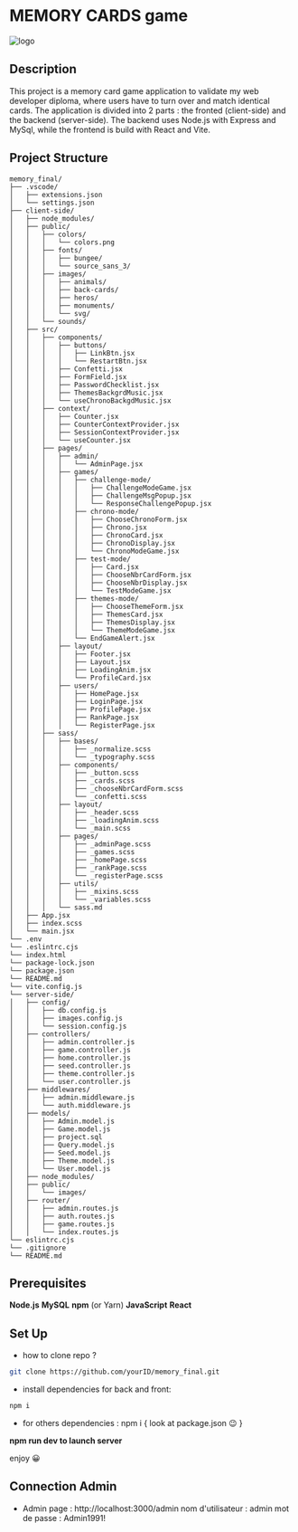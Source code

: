 # MEMORY CARDS game

![logo](https://github.com/houseOftaz/memory_final/assets/148223409/ec692db4-46c7-4284-b417-c9a5c0fbecda)

## Description

This project is a memory card game application to validate my web
developer diploma, where users have to turn over and match identical
cards.
The application is divided into 2 parts :
the fronted (client-side) and the backend (server-side). The backend
uses Node.js with Express and MySql, while the frontend is build with
React and Vite.

## Project Structure

```text
memory_final/
├── .vscode/
│   ├── extensions.json
│   └── settings.json
├── client-side/
│   ├── node_modules/
│   ├── public/
│   │   ├── colors/
│   │   │   └── colors.png
│   │   ├── fonts/
│   │   │   ├── bungee/
│   │   │   └── source_sans_3/
│   │   ├── images/
│   │   │   ├── animals/
│   │   │   ├── back-cards/
│   │   │   ├── heros/
│   │   │   ├── monuments/
│   │   │   └── svg/
│   │   └── sounds/
│   ├── src/
│   │   ├── components/
│   │   │   ├── buttons/
│   │   │   │   ├── LinkBtn.jsx
│   │   │   │   └── RestartBtn.jsx
│   │   │   ├── Confetti.jsx
│   │   │   ├── FormField.jsx
│   │   │   ├── PasswordChecklist.jsx
│   │   │   ├── ThemesBackgrdMusic.jsx
│   │   │   └── useChronoBackgdMusic.jsx
│   │   ├── context/
│   │   │   ├── Counter.jsx
│   │   │   ├── CounterContextProvider.jsx
│   │   │   ├── SessionContextProvider.jsx
│   │   │   └── useCounter.jsx
│   │   ├── pages/
│   │   │   ├── admin/
│   │   │   │   └── AdminPage.jsx
│   │   │   ├── games/
│   │   │   │   ├── challenge-mode/
│   │   │   │   │   ├── ChallengeModeGame.jsx
│   │   │   │   │   ├── ChallengeMsgPopup.jsx
│   │   │   │   │   └── ResponseChallengePopup.jsx
│   │   │   │   ├── chrono-mode/
│   │   │   │   │   ├── ChooseChronoForm.jsx
│   │   │   │   │   ├── Chrono.jsx
│   │   │   │   │   ├── ChronoCard.jsx
│   │   │   │   │   ├── ChronoDisplay.jsx
│   │   │   │   │   └── ChronoModeGame.jsx
│   │   │   │   ├── test-mode/
│   │   │   │   │   ├── Card.jsx
│   │   │   │   │   ├── ChooseNbrCardForm.jsx
│   │   │   │   │   ├── ChooseNbrDisplay.jsx
│   │   │   │   │   └── TestModeGame.jsx
│   │   │   │   ├── themes-mode/
│   │   │   │   │   ├── ChooseThemeForm.jsx
│   │   │   │   │   ├── ThemesCard.jsx
│   │   │   │   │   ├── ThemesDisplay.jsx
│   │   │   │   │   └── ThemeModeGame.jsx
│   │   │   │   └── EndGameAlert.jsx
│   │   │   ├── layout/
│   │   │   │   ├── Footer.jsx
│   │   │   │   ├── Layout.jsx
│   │   │   │   ├── LoadingAnim.jsx
│   │   │   │   └── ProfileCard.jsx
│   │   │   ├── users/
│   │   │   │   ├── HomePage.jsx
│   │   │   │   ├── LoginPage.jsx
│   │   │   │   ├── ProfilePage.jsx
│   │   │   │   ├── RankPage.jsx
│   │   │   │   └── RegisterPage.jsx
│   │   ├── sass/
│   │   │   ├── bases/
│   │   │   │   ├── _normalize.scss
│   │   │   │   └── _typography.scss
│   │   │   ├── components/
│   │   │   │   ├── _button.scss
│   │   │   │   ├── _cards.scss
│   │   │   │   ├── _chooseNbrCardForm.scss
│   │   │   │   └── _confetti.scss
│   │   │   ├── layout/
│   │   │   │   ├── _header.scss
│   │   │   │   ├── _loadingAnim.scss
│   │   │   │   └── _main.scss
│   │   │   ├── pages/
│   │   │   │   ├── _adminPage.scss
│   │   │   │   ├── _games.scss
│   │   │   │   ├── _homePage.scss
│   │   │   │   ├── _rankPage.scss
│   │   │   │   └── _registerPage.scss
│   │   │   ├── utils/
│   │   │   │   ├── _mixins.scss
│   │   │   │   └── _variables.scss
│   │   │   └── sass.md
│   ├── App.jsx
│   ├── index.scss
│   └── main.jsx
└── .env
└── .eslintrc.cjs
└── index.html
└── package-lock.json
└── package.json
└── README.md
└── vite.config.js
└── server-side/
│   ├── config/
│   │   ├── db.config.js
│   │   ├── images.config.js
│   │   └── session.config.js
│   ├── controllers/
│   │   ├── admin.controller.js
│   │   ├── game.controller.js
│   │   ├── home.controller.js
│   │   ├── seed.controller.js
│   │   ├── theme.controller.js
│   │   └── user.controller.js
│   ├── middlewares/
│   │   ├── admin.middleware.js
│   │   └── auth.middleware.js
│   ├── models/
│   │   ├── Admin.model.js
│   │   ├── Game.model.js
│   │   ├── project.sql
│   │   ├── Query.model.js
│   │   ├── Seed.model.js
│   │   ├── Theme.model.js
│   │   └── User.model.js
│   ├── node_modules/
│   ├── public/
│   │   └── images/
│   ├── router/
│   │   ├── admin.routes.js
│   │   ├── auth.routes.js
│   │   ├── game.routes.js
│   │   └── index.routes.js
└── eslintrc.cjs
└── .gitignore
└── README.md
```

## Prerequisites

**Node.js**
**MySQL**
**npm** (or Yarn)
**JavaScript**
**React**

## Set Up

- how to clone repo ?

```bash
git clone https://github.com/yourID/memory_final.git
```

- install dependencies for back and front:

```bash
npm i
```

- for others dependencies : npm i { look at package.json :wink: }

**npm run dev to launch server**

enjoy :grinning:

## Connection Admin

- Admin page : http://localhost:3000/admin
  nom d'utilisateur : admin
  mot de passe : Admin1991!
